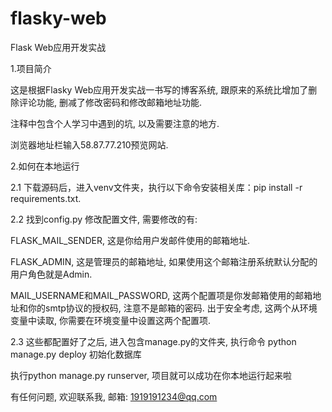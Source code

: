 # flasky-web
Flask Web应用开发实战

1.项目简介

这是根据Flasky Web应用开发实战一书写的博客系统, 跟原来的系统比增加了删除评论功能, 删减了修改密码和修改邮箱地址功能.

注释中包含个人学习中遇到的坑, 以及需要注意的地方. 

浏览器地址栏输入58.87.77.210预览网站.

2.如何在本地运行

2.1 下载源码后，进入venv文件夹，执行以下命令安装相关库：pip install -r requirements.txt.

2.2 找到config.py 修改配置文件, 需要修改的有:

FLASK_MAIL_SENDER, 这是你给用户发邮件使用的邮箱地址.

FLASK_ADMIN, 这是管理员的邮箱地址, 如果使用这个邮箱注册系统默认分配的用户角色就是Admin.

MAIL_USERNAME和MAIL_PASSWORD, 这两个配置项是你发邮箱使用的邮箱地址和你的smtp协议的授权码, 注意不是邮箱的密码. 出于安全考虑,
这两个从环境变量中读取, 你需要在环境变量中设置这两个配置项.

2.3 这些都配置好了之后, 进入包含manage.py的文件夹, 执行命令 python manage.py deploy 初始化数据库

执行python manage.py runserver, 项目就可以成功在你本地运行起来啦

有任何问题, 欢迎联系我, 邮箱: 1919191234@qq.com
